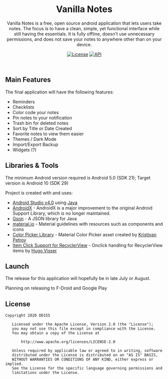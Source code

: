 <h1 align = 'center'>Vanilla Notes</h1> 
<p align = 'center'>
Vanilla Notes is a free, open source android application that lets users take notes. The focus is to have a clean, simple, yet functional interface while still having the essentials. It is fully offline, doesn't use unnecessary permissions, and does not save your notes to anywhere other than on your device.
</p>

<p align = 'center'>
  <a href="https://opensource.org/licenses/Apache-2.0"><img alt="License" src="https://img.shields.io/badge/License-Apache%202.0-blue.svg"/></a>
  <a href="https://android-arsenal.com/api?level=21"><img alt="API" src="https://img.shields.io/badge/API-21%2B-brightgreen.svg?style=flat"/></a>

</p>
<br/>

## Main Features

The final application will have the following features:

- Reminders
- Checklists
- Color code your notes
- Pin notes to your notification
- Trash bin for deleted notes
- Sort by Title or Date Created
- Favorite notes to view them easier
- Themes / Dark Mode
- Import/Export Backup
- Widgets (?)

## Libraries & Tools
The minimum Android version required is Android 5.0 (SDK 21); Target version is Android 10 (SDK 29)

Project is created with and uses:

- [Android Studio v4.0](https://developer.android.com/studio/install) using [Java](https://www.java.com/en/)
- [AndroidX](https://developer.android.com/jetpack/androidx) - AndroidX is a major improvement to the original Android Support Library, which is no longer maintained.
- [Gson](https://github.com/google/gson) - A JSON library for Java
- [material.io](https://material.io/) - Material guidelines with resources such as components and icons
- [Color Picker Library](https://github.com/kristiyanP/colorpicker) - Material Color Picker asset created by [Kristiyan Petrov](https://github.com/kristiyanP)
- [Item Click Support for RecyclerView](https://www.littlerobots.nl/blog/Handle-Android-RecyclerView-Clicks/) - Onclick handling for RecyclerView items by [Hugo Visser](https://www.littlerobots.nl/blog/)


## Launch

The release for this application will hopefully be in late July or August.

Planning on releasing to F-Droid and Google Play

## License
```
Copyright 2020 DD155

   Licensed under the Apache License, Version 2.0 (the "License");
   you may not use this file except in compliance with the License.
   You may obtain a copy of the License at

       http://www.apache.org/licenses/LICENSE-2.0

   Unless required by applicable law or agreed to in writing, software
   distributed under the License is distributed on an "AS IS" BASIS,
   WITHOUT WARRANTIES OR CONDITIONS OF ANY KIND, either express or implied.
   See the License for the specific language governing permissions and
   limitations under the License.
```
